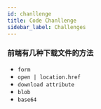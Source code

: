 ```yaml
---
id: chanllenge
title: Code Chanllenge
sidebar_label: Challenges
---
```


### 前端有几种下载文件的方法
- `form` 
- `open | location.href` 
- `download attribute` 
- `blob`
- `base64`